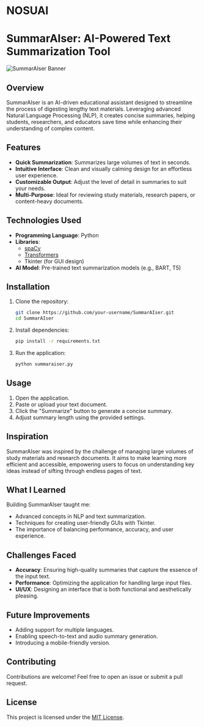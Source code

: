 # NOSUAI

# **SummarAIser: AI-Powered Text Summarization Tool**  

![SummarAIser Banner](placeholder_for_banner_image)  

## **Overview**  
SummarAIser is an AI-driven educational assistant designed to streamline the process of digesting lengthy text materials. Leveraging advanced Natural Language Processing (NLP), it creates concise summaries, helping students, researchers, and educators save time while enhancing their understanding of complex content.  

## **Features**  
- **Quick Summarization**: Summarizes large volumes of text in seconds.  
- **Intuitive Interface**: Clean and visually calming design for an effortless user experience.  
- **Customizable Output**: Adjust the level of detail in summaries to suit your needs.  
- **Multi-Purpose**: Ideal for reviewing study materials, research papers, or content-heavy documents.  

## **Technologies Used**  
- **Programming Language**: Python  
- **Libraries**:  
  - [spaCy](https://spacy.io/)  
  - [Transformers](https://huggingface.co/transformers/)  
  - Tkinter (for GUI design)  
- **AI Model**: Pre-trained text summarization models (e.g., BART, T5)  

## **Installation**  
1. Clone the repository:  
   ```bash  
   git clone https://github.com/your-username/SummarAIser.git  
   cd SummarAIser  
   ```  
2. Install dependencies:  
   ```bash  
   pip install -r requirements.txt  
   ```  
3. Run the application:  
   ```bash  
   python summaraiser.py  
   ```  

## **Usage**  
1. Open the application.  
2. Paste or upload your text document.  
3. Click the "Summarize" button to generate a concise summary.  
4. Adjust summary length using the provided settings.  

## **Inspiration**  
SummarAIser was inspired by the challenge of managing large volumes of study materials and research documents. It aims to make learning more efficient and accessible, empowering users to focus on understanding key ideas instead of sifting through endless pages of text.  

## **What I Learned**  
Building SummarAIser taught me:  
- Advanced concepts in NLP and text summarization.  
- Techniques for creating user-friendly GUIs with Tkinter.  
- The importance of balancing performance, accuracy, and user experience.  

## **Challenges Faced**  
- **Accuracy**: Ensuring high-quality summaries that capture the essence of the input text.  
- **Performance**: Optimizing the application for handling large input files.  
- **UI/UX**: Designing an interface that is both functional and aesthetically pleasing.  

## **Future Improvements**  
- Adding support for multiple languages.  
- Enabling speech-to-text and audio summary generation.  
- Introducing a mobile-friendly version.  

## **Contributing**  
Contributions are welcome! Feel free to open an issue or submit a pull request.  

## **License**  
This project is licensed under the [MIT License](LICENSE).  
